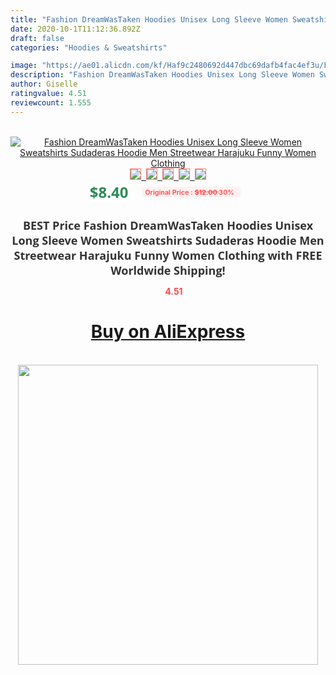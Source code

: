 ```yaml
---
title: "Fashion DreamWasTaken Hoodies Unisex Long Sleeve Women Sweatshirts Sudaderas Hoodie Men Streetwear Harajuku Funny Women Clothing"
date: 2020-10-1T11:12:36.892Z
draft: false
categories: "Hoodies & Sweatshirts"

image: "https://ae01.alicdn.com/kf/Haf9c2480692d447dbc69dafb4fac4ef3u/Fashion-DreamWasTaken-Hoodies-Unisex-Long-Sleeve-Women-Sweatshirts-Sudaderas-Hoodie-Men-Streetwear-Harajuku-Funny-Women-Clothing.jpg"
description: "Fashion DreamWasTaken Hoodies Unisex Long Sleeve Women Sweatshirts Sudaderas Hoodie Men Streetwear Harajuku Funny Women Clothing"
author: Giselle
ratingvalue: 4.51
reviewcount: 1.555
---
```

<br>
<div style="text-align: center;">
<a href="https://s.click.aliexpress.com/e/_A6VWMz" target="_blank" rel="nofollow noopener noreferrer"><img alt="Fashion DreamWasTaken Hoodies Unisex Long Sleeve Women Sweatshirts Sudaderas Hoodie Men Streetwear Harajuku Funny Women Clothing" class="magnifier-image" src="https://ae01.alicdn.com/kf/Haf9c2480692d447dbc69dafb4fac4ef3u/Fashion-DreamWasTaken-Hoodies-Unisex-Long-Sleeve-Women-Sweatshirts-Sudaderas-Hoodie-Men-Streetwear-Harajuku-Funny-Women-Clothing.jpg_640x640.jpg">
<br>
<img style="border:1px solid salmon" src="https://ae01.alicdn.com/kf/Haf9c2480692d447dbc69dafb4fac4ef3u/Fashion-DreamWasTaken-Hoodies-Unisex-Long-Sleeve-Women-Sweatshirts-Sudaderas-Hoodie-Men-Streetwear-Harajuku-Funny-Women-Clothing.jpg_120x120.jpg">&nbsp;&nbsp;<img style="border:1px solid salmon" src="https://ae01.alicdn.com/kf/H600e3e297f214abb8cd77e700968e3ceI/Fashion-DreamWasTaken-Hoodies-Unisex-Long-Sleeve-Women-Sweatshirts-Sudaderas-Hoodie-Men-Streetwear-Harajuku-Funny-Women-Clothing.jpg_120x120.jpg">&nbsp;&nbsp;<img style="border:1px solid salmon" src="https://ae01.alicdn.com/kf/H576bd9569c654757a8ca5bf2422fbdb9z/Fashion-DreamWasTaken-Hoodies-Unisex-Long-Sleeve-Women-Sweatshirts-Sudaderas-Hoodie-Men-Streetwear-Harajuku-Funny-Women-Clothing.jpg_120x120.jpg">&nbsp;&nbsp;<img style="border:1px solid salmon" src="https://ae01.alicdn.com/kf/Ha0495acd308441d9b141ccbd24814006k/Fashion-DreamWasTaken-Hoodies-Unisex-Long-Sleeve-Women-Sweatshirts-Sudaderas-Hoodie-Men-Streetwear-Harajuku-Funny-Women-Clothing.jpg_120x120.jpg">&nbsp;&nbsp;<img style="border:1px solid salmon" src="https://ae01.alicdn.com/kf/H092ad191c4ad425888e5c5ca1305abe5T/Fashion-DreamWasTaken-Hoodies-Unisex-Long-Sleeve-Women-Sweatshirts-Sudaderas-Hoodie-Men-Streetwear-Harajuku-Funny-Women-Clothing.jpg_120x120.jpg"></a></div><br0>
<div style="text-align: center;"><span style="background-color: white; border: 0px; box-sizing: border-box; color: seagreen; display: inline-block; font-family: &quot;open sans&quot; , &quot;arial&quot; , &quot;helvetica&quot; , sans-serif , &quot;heiti&quot;; font-size: 24px; font-stretch: inherit; font-weight: 700; line-height: inherit; margin: 0px 10px 0px 0px; padding: 0px; vertical-align: middle;">$8.40 </span>
<span style="background: rgb(255 , 241 , 241); border-radius: 3px; border: 0px; box-sizing: border-box; color: #ff4747; display: inline-block; font-family: inherit; font-size: 12px; font-stretch: inherit; font-style: inherit; font-variant: inherit; font-weight: 600; line-height: inherit; margin: 0px; padding: 2px 5px; transform: scale(0.9); vertical-align: middle;">Original Price : <b style="text-decoration: line-through;">$12.00 </b> 30%&nbsp;&nbsp;</span></div>
<h1 style="color: #333333; display: inline-block; font-family: &quot;open sans&quot; , &quot;arial&quot; , &quot;helvetica&quot; , sans-serif , &quot;heiti&quot;; font-size: 18px; font-stretch: inherit; font-weight: 700; text-align: center;">BEST Price Fashion DreamWasTaken Hoodies Unisex Long Sleeve Women Sweatshirts Sudaderas Hoodie Men Streetwear Harajuku Funny Women Clothing with FREE Worldwide Shipping!</h1>
<div style="color: #ff4747; text-align: center;">
<img src="https://4.bp.blogspot.com/-M0ZcTcb-5uY/XleCXlxnR4I/AAAAAAAAAEc/OrjgMkXV1oMQFaCRZj5HQwOCBcu3w1FegCPcBGAYYCw/s1600/star.png" style="height: 15px;">&nbsp;<b>4.51</b></div>
<div class="button_cont" align="center"><a class="buynow_a" href="https://s.click.aliexpress.com/e/_A6VWMz" target="_blank" rel="nofollow noopener noreferrer"><H1>Buy on AliExpress</H1></a></div><br>
<div class="separator" style="clear: both; text-align: center;">
<img src="https://lh3.googleusercontent.com/-pTy5HemUv9M/XlePHvY0dAI/AAAAAAAAAE4/0nX5iRUoIWY8eMW9Dpxeirr157OZliDIgCLcBGAsYHQ/s1600/badge.gif" width="480">
</div>
